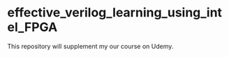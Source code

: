 # effective_verilog_learning_using_intel_FPGA
This repository will supplement my our course on Udemy.
